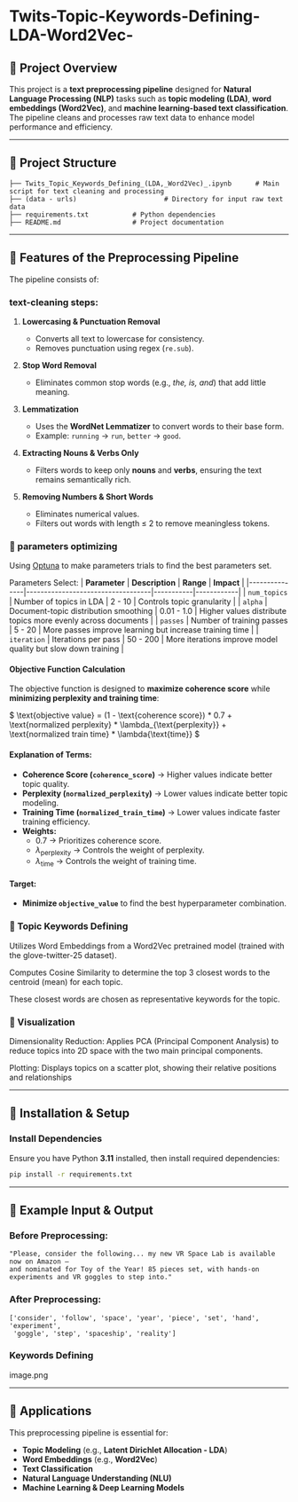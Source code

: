 # Twits-Topic-Keywords-Defining-LDA-Word2Vec-

## **📌 Project Overview**
This project is a **text preprocessing pipeline** designed for **Natural Language Processing (NLP)** tasks such as **topic modeling (LDA)**, **word embeddings (Word2Vec)**, and **machine learning-based text classification**. The pipeline cleans and processes raw text data to enhance model performance and efficiency.

---

## **📂 Project Structure**
```
├── Twits_Topic_Keywords_Defining_(LDA,_Word2Vec)_.ipynb      # Main script for text cleaning and processing
├── (data - urls)                      # Directory for input raw text data
├── requirements.txt           # Python dependencies
├── README.md                  # Project documentation
```

---

## **🔹 Features of the Preprocessing Pipeline**
The pipeline consists of:
### text-cleaning steps:
1. **Lowercasing & Punctuation Removal**
   - Converts all text to lowercase for consistency.
   - Removes punctuation using regex (`re.sub`).

2. **Stop Word Removal**
   - Eliminates common stop words (e.g., *the, is, and*) that add little meaning.

3. **Lemmatization**
   - Uses the **WordNet Lemmatizer** to convert words to their base form.
   - Example: `running` → `run`, `better` → `good`.

4. **Extracting Nouns & Verbs Only**
   - Filters words to keep only **nouns** and **verbs**, ensuring the text remains semantically rich.

5. **Removing Numbers & Short Words**
   - Eliminates numerical values.
   - Filters out words with length ≤ 2 to remove meaningless tokens.

### 📌 parameters optimizing
Using [Optuna](https://optuna.org/) to make parameters trials to find the best parameters set.

Parameters Select:
| **Parameter**   | **Description**                           | **Range**   | **Impact**  |
|---------------|-----------------------------------|-----------|------------|
| `num_topics`  | Number of topics in LDA         | 2 - 10    | Controls topic granularity |
| `alpha`       | Document-topic distribution smoothing | 0.01 - 1.0 | Higher values distribute topics more evenly across documents |
| `passes`      | Number of training passes       | 5 - 20    | More passes improve learning but increase training time |
| `iteration`   | Iterations per pass             | 50 - 200  | More iterations improve model quality but slow down training |


#### **Objective Function Calculation**
The objective function is designed to **maximize coherence score** while **minimizing perplexity and training time**:

$
\text{objective value} = (1 - \text{coherence score}) * 0.7 + \text{normalized perplexity} * \lambda_{\text{perplexity}} + \text{normalized train time} * \lambda{\text{time}}
$

#### **Explanation of Terms:**
- **Coherence Score (`coherence_score`)** → Higher values indicate better topic quality.
- **Perplexity (`normalized_perplexity`)** → Lower values indicate better topic modeling.
- **Training Time (`normalized_train_time`)** → Lower values indicate faster training efficiency.
- **Weights:**
  - $0.7$ → Prioritizes coherence score.
  - $λ_{\text{perplexity}}$ → Controls the weight of perplexity.
  - $λ_{\text{time}}$ → Controls the weight of training time.

#### **Target:**
- **Minimize `objective_value`** to find the best hyperparameter combination.

### 📌 Topic Keywords Defining

Utilizes Word Embeddings from a Word2Vec pretrained model (trained with the glove-twitter-25 dataset).

Computes Cosine Similarity to determine the top 3 closest words to the centroid (mean) for each topic.

These closest words are chosen as representative keywords for the topic.

### 📌 Visualization

Dimensionality Reduction: Applies PCA (Principal Component Analysis) to reduce topics into 2D space with the two main principal components.

Plotting: Displays topics on a scatter plot, showing their relative positions and relationships

---

## **🚀 Installation & Setup**
### **Install Dependencies**
Ensure you have Python **3.11** installed, then install required dependencies:
```bash
pip install -r requirements.txt
```

---

## **📌 Example Input & Output**
### **Before Preprocessing:**
```
"Please, consider the following... my new VR Space Lab is available now on Amazon —
and nominated for Toy of the Year! 85 pieces set, with hands-on experiments and VR goggles to step into."
```

### **After Preprocessing:**
```
['consider', 'follow', 'space', 'year', 'piece', 'set', 'hand', 'experiment',
 'goggle', 'step', 'spaceship', 'reality']
```
### **Keywords Defining**
image.png

---

## **📌 Applications**
This preprocessing pipeline is essential for:
- **Topic Modeling** (e.g., **Latent Dirichlet Allocation - LDA**)
- **Word Embeddings** (e.g., **Word2Vec**)
- **Text Classification**
- **Natural Language Understanding (NLU)**
- **Machine Learning & Deep Learning Models**

